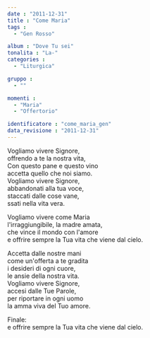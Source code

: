 ```yaml
---
date : "2011-12-31"
title : "Come Maria"
tags : 
  - "Gen Rosso"

album : "Dove Tu sei"
tonalita : "La-"
categories : 
  - "Liturgica"

gruppo : 
  - ""

momenti : 
  - "Maria"
  - "Offertorio"

identificatore : "come_maria_gen"
data_revisione : "2011-12-31"
---
```

  
  
 Vogliamo vivere Signore,   
offrendo a te la nostra vita,   
Con questo pane e questo vino   
accetta quello che noi siamo.   
Vogliamo vivere Signore,   
abbandonati alla tua voce,   
staccati dalle cose vane,   
ssati nella vita vera.   
  
  
Vogliamo vivere  come Maria   
l'irraggiungibile,  la madre amata,   
che vince il mondo con l'amore   
e offrire sempre la Tua vita che viene dal cielo.  
  
  
 Accetta dalle nostre mani   
come un'offerta a te gradita   
i desideri di ogni cuore,   
le ansie della nostra vita.   
Vogliamo vivere Signore,   
accesi dalle Tue Parole,   
per riportare in ogni uomo   
la amma viva del Tuo amore.   
  
  
Finale:  
e offrire sempre la Tua vita che viene dal cielo.  
  
  
  
